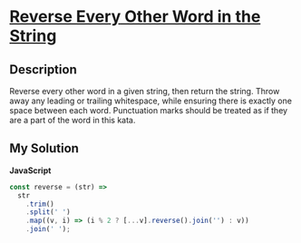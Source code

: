 # [Reverse Every Other Word in the String](https://www.codewars.com/kata/58d76854024c72c3e20000de)

## Description

Reverse every other word in a given string, then return the string. Throw away any leading or trailing whitespace, while ensuring there is exactly one space between each word. Punctuation marks should be treated as if they are a part of the word in this kata.

## My Solution

**JavaScript**

```js
const reverse = (str) =>
  str
    .trim()
    .split(' ')
    .map((v, i) => (i % 2 ? [...v].reverse().join('') : v))
    .join(' ');
```
